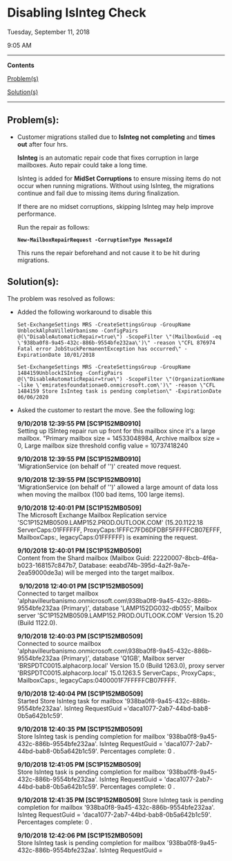 # Disabling IsInteg Check

Tuesday, September 11, 2018

9:05 AM

------

**Contents**

[Problem(s)](#problems)

[Solution(s)](#solutions)

------

## Problem(s):

- Customer migrations stalled due to **IsInteg not completing** and **times out** after four hrs.

  **IsInteg** is an automatic repair code that fixes corruption in large mailboxes. Auto repair could take a long time. 

  IsInteg is added for **MidSet Corruptions** to ensure missing items do not occur when running migrations. Without using IsInteg, the migrations continue and fail due to missing items during finalization. 

   If there are no midset corruptions, skipping IsInteg may help improve performance.

  Run the repair as follows:

  **`New-MailboxRepairRequest -CorruptionType MessageId`**

  This runs the repair beforehand and not cause it to be hit during migrations.

## Solution(s):

The problem was resolved as follows:

- Added the following workaround to disable this

  `Set-ExchangeSettings MRS -CreateSettingsGroup -GroupName UnblockAlphaVilleUrbanismo -ConfigPairs @(\"DisableAutomaticRepair=true\") -ScopeFilter \"(MailboxGuid -eq \'938ba0f8-9a45-432c-886b-9554bfe232aa\')\" -reason \"CFL 876974 Fatal error JobStuckPermanentException has occurred\" -ExpirationDate 10/01/2018`

  `Set-ExchangeSettings MRS -CreateSettingsGroup -GroupName 1484159UnblockISInteg -ConfigPairs @(\"DisableAutomaticRepair=true\") -ScopeFilter \"(OrganizationName -like \'emiratesfoundationae0.onmicrosoft.com\')\" -reason \"CFL 1484159 Store IsInteg task is pending completion\" -ExpirationDate 06/06/2020`

- Asked the customer to restart the move. See the following log:

  **9/10/2018 12:39:55 PM \[SC1P152MB0910\]**  
  Setting up ISInteg repair run up front for this mailbox since it\'s a large mailbox. \"Primary mailbox size = 14533048984, Archive mailbox size = 0, Large mailbox size threshold config value = 10737418240

  **9/10/2018 12:39:55 PM \[SC1P152MB0910\]**  
  \'MigrationService (on behalf of \'\')\' created move request.

  **9/10/2018 12:39:55 PM \[SC1P152MB0910\]**  
  \'MigrationService (on behalf of \'\')\' allowed a large amount of data loss when moving the mailbox (100 bad items, 100 large items).

  **9/10/2018 12:40:01 PM \[SC1P152MB0509\]**  
  The Microsoft Exchange Mailbox Replication service \'SC1P152MB0509.LAMP152.PROD.OUTLOOK.COM\' (15.20.1122.18 ServerCaps:01FFFFFF, ProxyCaps:1FFFC7FD6DFDBF5FFFFFCB07EFFF, MailboxCaps:, legacyCaps:01FFFFFF) is examining the request.

  **9/10/2018 12:40:01 PM \[SC1P152MB0509\]**  
  Content from the Shard mailbox (Mailbox Guid: 22220007-8bcb-4f6a-b023-168157c847b7, Database: eeabd74b-395d-4a2f-9a7e-2ea59000de3a) will be merged into the target mailbox.

   **9/10/2018 12:40:01 PM \[SC1P152MB0509\]**  
  Connected to target mailbox \'alphavilleurbanismo.onmicrosoft.com\\938ba0f8-9a45-432c-886b-9554bfe232aa (Primary)\', database \'LAMP152DG032-db055\', Mailbox server \'SC1P152MB0509.LAMP152.PROD.OUTLOOK.COM\' Version 15.20 (Build 1122.0).

  **9/10/2018 12:40:03 PM \[SC1P152MB0509\]**  
  Connected to source mailbox \'alphavilleurbanismo.onmicrosoft.com\\938ba0f8-9a45-432c-886b-9554bfe232aa (Primary)\', database \'Q1GB\', Mailbox server \'BRSPDTC0015.alphacorp.local\' Version 15.0 (Build 1263.0), proxy server \'BRSPDTC0015.alphacorp.local\' 15.0.1263.5 ServerCaps:, ProxyCaps:, MailboxCaps:, legacyCaps:0400001F7FFFFFCB07FFFF.

  **9/10/2018 12:40:04 PM \[SC1P152MB0509\]**  
  Started Store IsInteg task for mailbox \'938ba0f8-9a45-432c-886b-9554bfe232aa\'. IsInteg RequestGuid =\'daca1077-2ab7-44bd-bab8-0b5a642b1c59\'.

  **9/10/2018 12:40:35 PM \[SC1P152MB0509\]**  
  Store IsInteg task is pending completion for mailbox \'938ba0f8-9a45-432c-886b-9554bfe232aa\'. IsInteg RequestGuid = \'daca1077-2ab7-44bd-bab8-0b5a642b1c59\'. Percentages complete: 0 .

  **9/10/2018 12:41:05 PM \[SC1P152MB0509\]**  
  Store IsInteg task is pending completion for mailbox \'938ba0f8-9a45-432c-886b-9554bfe232aa\'. IsInteg RequestGuid = \'daca1077-2ab7-44bd-bab8-0b5a642b1c59\'. Percentages complete: 0 .

  **9/10/2018 12:41:35 PM \[SC1P152MB0509\]** 
  Store IsInteg task is pending completion for mailbox \'938ba0f8-9a45-432c-886b-9554bfe232aa\'. IsInteg RequestGuid = \'daca1077-2ab7-44bd-bab8-0b5a642b1c59\'. Percentages complete: 0 .

  **9/10/2018 12:42:06 PM \[SC1P152MB0509\]**  
  Store IsInteg task is pending completion for mailbox \'938ba0f8-9a45-432c-886b-9554bfe232aa\'. IsInteg RequestGuid =

 

 

 
